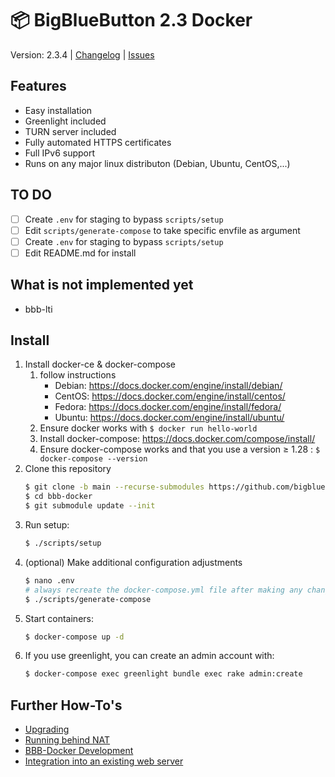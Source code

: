 # 📦 BigBlueButton 2.3 Docker

Version: 2.3.4 | [Changelog](CHANGELOG.md) | [Issues](https://github.com/bigbluebutton/docker/issues)

## Features
- Easy installation
- Greenlight included
- TURN server included
- Fully automated HTTPS certificates
- Full IPv6 support
- Runs on any major linux distributon (Debian, Ubuntu, CentOS,...)

## TO DO

- [ ] Create `.env` for staging to bypass `scripts/setup`
- [ ] Edit `scripts/generate-compose` to take specific envfile as argument
- [ ] Create `.env` for staging to bypass `scripts/setup`
- [ ] Edit README.md for install

## What is not implemented yet
- bbb-lti

## Install
1. Install docker-ce & docker-compose
    1. follow instructions
        * Debian: https://docs.docker.com/engine/install/debian/
        * CentOS: https://docs.docker.com/engine/install/centos/
        * Fedora: https://docs.docker.com/engine/install/fedora/
        * Ubuntu: https://docs.docker.com/engine/install/ubuntu/
    2. Ensure docker works with `$ docker run hello-world`
    3. Install docker-compose: https://docs.docker.com/compose/install/
    4. Ensure docker-compose works and that you use a version ≥ 1.28 : `$ docker-compose --version`
2. Clone this repository
   ```sh
   $ git clone -b main --recurse-submodules https://github.com/bigbluebutton/docker.git bbb-docker
   $ cd bbb-docker
   $ git submodule update --init
   ```
3. Run setup:
   ```bash
   $ ./scripts/setup
   ```
4. (optional) Make additional configuration adjustments
   ```bash
   $ nano .env
   # always recreate the docker-compose.yml file after making any changes
   $ ./scripts/generate-compose
   ```
5. Start containers:
    ```bash
    $ docker-compose up -d
    ```
6. If you use greenlight, you can create an admin account with:
    ```bash
    $ docker-compose exec greenlight bundle exec rake admin:create
    ```

## Further How-To's
- [Upgrading](docs/upgrading.md)
- [Running behind NAT](docs/behind-nat.md)
- [BBB-Docker Development](docs/development.md)
- [Integration into an existing web server](docs/existing-web-server.md)

